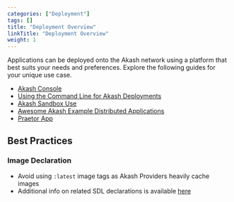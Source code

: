 ```yaml
---
categories: ["Deployment"]
tags: []
title: "Deployment Overview"
linkTitle: "Deployment Overview"
weight: 1
---
```


Applications can be deployed onto the Akash network using a platform that best suits your needs and preferences. Explore the following guides for your unique use case.

- [Akash Console](/docs/deployments/akash-console/)
- [Using the Command Line for Akash Deployments ](/docs/deployments/akash-cli/installation/)
- [Akash Sandbox Use](/docs/deployments/sandbox/introduction/)
- [Awesome Akash Example Distributed Applications](/docs/deployments/apps-on-akash/)
- [Praetor App](/docs/deployments/praetor-app/what-is/)

## Best Practices

### Image Declaration

- Avoid using `:latest` image tags as Akash Providers heavily cache images
- Additional info on related SDL declarations is available [here](/docs/getting-started/stack-definition-language/)
